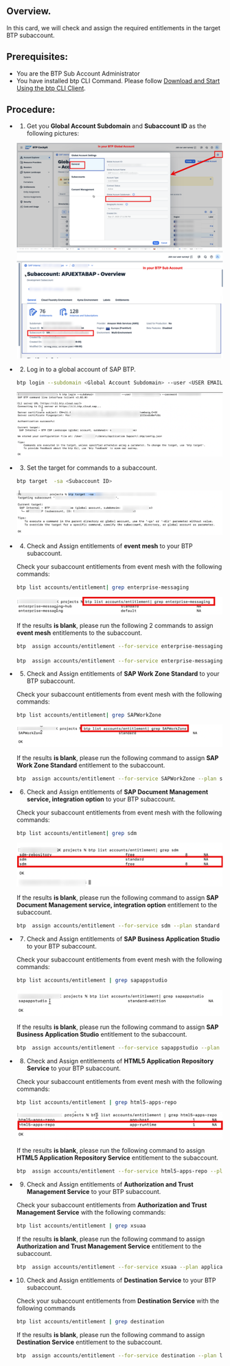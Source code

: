## Overview.

In this card, we will check and assign the required entitlements in the target BTP subaccount.

## Prerequisites:

- You are the BTP Sub Account Administrator
- You have installed btp CLI Command. Please follow [Download and Start Using the btp CLI Client](https://help.sap.com/docs/btp/sap-btp-neo-environment/download-and-start-using-btp-cli-client?locale=en-US).

## Procedure:

- 1. Get you **Global Account Subdomain** and **Subaccount ID** as the following pictures:

  ![alt text](image.png)
  ![alt text](image-1.png)

- 2. Log in to a global account of SAP BTP.

  ```bash
  btp login --subdomain <Global Account Subdomain> --user <USER EMAIL> --password <PASSWORD>
  ```

  ![alt text](image-2.png)

- 3. Set the target for commands to a subaccount.

  ```bash
  btp target  -sa <Subaccount ID>
  ```

  ![alt text](image-3.png)

- 4. Check and Assign entitlements of **event mesh** to your BTP subaccount.

  Check your subaccount entitlements from event mesh with the following commands:

  ```bash
  btp list accounts/entitlement| grep enterprise-messaging
  ```

  ![alt text](image-4.png)

  If the results **is blank**, please run the following 2 commands to assign **event mesh** entitlements to the subaccount.

  ```bash
  btp  assign accounts/entitlement --for-service enterprise-messaging --plan default --amount 1

  btp  assign accounts/entitlement --for-service enterprise-messaging-hub --plan standard --amount 1

  ```

- 5. Check and Assign entitlements of **SAP Work Zone Standard** to your BTP subaccount.

  Check your subaccount entitlements from event mesh with the following commands:

  ```bash
  btp list accounts/entitlement| grep SAPWorkZone
  ```

  ![alt text](image-5.png)

  If the results **is blank**, please run the following command to assign **SAP Work Zone Standard** entitlement to the subaccount.

  ```bash
  btp  assign accounts/entitlement --for-service SAPWorkZone --plan standard --amount 1
  ```

- 6. Check and Assign entitlements of **SAP Document Management service, integration option** to your BTP subaccount.

  Check your subaccount entitlements from event mesh with the following commands:

  ```bash
  btp list accounts/entitlement| grep sdm
  ```

  ![alt text](image-6.png)

  If the results **is blank**, please run the following command to assign **SAP Document Management service, integration option** entitlement to the subaccount.

  ```bash
  btp  assign accounts/entitlement --for-service sdm --plan standard --amount 1
  ```

- 7. Check and Assign entitlements of **SAP Business Application Studio** to your BTP subaccount.

  Check your subaccount entitlements from event mesh with the following commands:

  ```bash
  btp list accounts/entitlement | grep sapappstudio
  ```

  ![alt text](image-7.png)

  If the results **is blank**, please run the following command to assign **SAP Business Application Studio** entitlement to the subaccount.

  ```bash
  btp  assign accounts/entitlement --for-service sapappstudio --plan standard-edition --amount 1
  ```

- 8. Check and Assign entitlements of **HTML5 Application Repository Service** to your BTP subaccount.

  Check your subaccount entitlements from event mesh with the following commands:

  ```bash
  btp list accounts/entitlement | grep html5-apps-repo
  ```

  ![alt text](image-8.png)

  If the results **is blank**, please run the following command to assign **HTML5 Application Repository Service** entitlement to the subaccount.

  ```bash
  btp  assign accounts/entitlement --for-service html5-apps-repo --plan app-runtime --amount 1
  ```

- 9. Check and Assign entitlements of **Authorization and Trust Management Service** to your BTP subaccount.

  Check your subaccount entitlements from **Authorization and Trust Management Service** with the following commands:

  ```bash
  btp list accounts/entitlement | grep xsuaa
  ```

  If the results **is blank**, please run the following command to assign **Authorization and Trust Management Service** entitlement to the subaccount.

  ```bash
  btp  assign accounts/entitlement --for-service xsuaa --plan application --amount 1
  ```

- 10. Check and Assign entitlements of **Destination Service** to your BTP subaccount.

  Check your subaccount entitlements from **Destination Service** with the following commands

  ```bash
  btp list accounts/entitlement | grep destination
  ```

  If the results **is blank**, please run the following command to assign **Destination Service** entitlement to the subaccount.

  ```bash
  btp  assign accounts/entitlement --for-service destination --plan lite --amount 1
  ```
